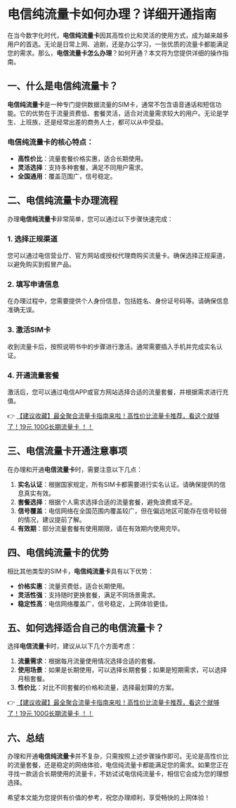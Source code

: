 # 电信纯流量卡如何办理？详细开通指南

在当今数字化时代，**电信纯流量卡**因其高性价比和灵活的使用方式，成为越来越多用户的首选。无论是日常上网、追剧，还是办公学习，一张优质的流量卡都能满足您的需求。那么，**电信流量卡怎么办理**？如何开通？本文将为您提供详细的操作指南。

## 一、什么是电信纯流量卡？

**电信纯流量卡**是一种专门提供数据流量的SIM卡，通常不包含语音通话和短信功能。它的优势在于流量资费低、套餐灵活，适合对流量需求较大的用户。无论是学生、上班族，还是经常出差的商务人士，都可以从中受益。

### 电信纯流量卡的核心特点：
- **高性价比**：流量套餐价格实惠，适合长期使用。
- **灵活选择**：支持多种套餐，满足不同用户需求。
- **全国通用**：覆盖范围广，信号稳定。

## 二、电信纯流量卡办理流程

办理**电信纯流量卡**非常简单，您可以通过以下步骤快速完成：

### 1. 选择正规渠道
您可以通过电信营业厅、官方网站或授权代理商购买流量卡。确保选择正规渠道，以避免购买到假冒产品。

### 2. 填写申请信息
在办理过程中，您需要提供个人身份信息，包括姓名、身份证号码等。请确保信息准确无误。

### 3. 激活SIM卡
收到流量卡后，按照说明书中的步骤进行激活。通常需要插入手机并完成实名认证。

### 4. 开通流量套餐
激活后，您可以通过电信APP或官方网站选择合适的流量套餐，并根据需求进行充值。

👉 [【建议收藏】最全聚合流量卡指南来啦！高性价比流量卡推荐，看这个就够了！19元 100G长期流量卡 ！！](https://bit.ly/Liuliangka)

## 三、电信流量卡开通注意事项

在办理和开通**电信流量卡**时，需要注意以下几点：

1. **实名认证**：根据国家规定，所有SIM卡都需要进行实名认证。请确保提供的信息真实有效。
2. **套餐选择**：根据个人需求选择合适的流量套餐，避免浪费或不足。
3. **信号覆盖**：电信网络在全国范围内覆盖较广，但在偏远地区可能存在信号较弱的情况，建议提前了解。
4. **有效期**：部分流量套餐有使用期限，请在有效期内使用完毕。

## 四、电信纯流量卡的优势

相比其他类型的SIM卡，**电信纯流量卡**具有以下优势：

- **价格实惠**：流量资费低，适合长期使用。
- **灵活性强**：支持随时更换套餐，满足不同场景需求。
- **稳定性高**：电信网络覆盖广，信号稳定，上网体验更佳。

## 五、如何选择适合自己的电信流量卡？

选择**电信流量卡**时，建议从以下几个方面考虑：

1. **流量需求**：根据每月流量使用情况选择合适的套餐。
2. **使用场景**：如果是长期使用，可以选择长期套餐；如果是短期需求，可以选择月租套餐。
3. **性价比**：对比不同套餐的价格和流量，选择最划算的方案。

👉 [【建议收藏】最全聚合流量卡指南来啦！高性价比流量卡推荐，看这个就够了！19元 100G长期流量卡 ！！](https://bit.ly/Liuliangka)

## 六、总结

办理和开通**电信纯流量卡**并不复杂，只需按照上述步骤操作即可。无论是高性价比的流量套餐，还是稳定的网络体验，电信纯流量卡都能满足您的需求。如果您正在寻找一款适合长期使用的流量卡，不妨试试电信纯流量卡，相信它会成为您的理想选择。

希望本文能为您提供有价值的参考，祝您办理顺利，享受畅快的上网体验！